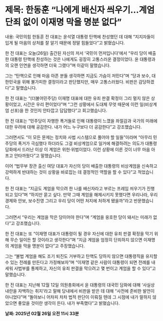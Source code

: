 # **제목: 한동훈 “나에게 배신자 씌우기…계엄 단죄 없이 이재명 막을 명분 없다”**

  내용: 국민의힘 한동훈 전 대표는 윤석열 대통령 탄핵에 찬성했던 데 대해 “지지자들이 입게 될 마음의 상처를 잘 알기 때문에 정말 힘들었다”고 밝혔습니다. 

한 전 대표는 오늘(26일) 출간된 자신의 저서 ‘국민이 먼저입니다’에서 “우리 당이 배출한 대통령 탄핵에 찬성하는 것은 나에게도 굉장히 고통스러운 결정이었다. 윤 대통령과의 오랜 인연을 생각하면 더욱 그랬다”며 이같이 말했습니다. 

그는 “탄핵으로 인해 마음 아픈 분들 생각하면 지금도 가슴이 저민다”며 “당과 보수, 대한민국을 위해 불가피한 결정이라고 판단했지만, 매우 고통스러웠다. 비판은 감당하겠다”고 말했습니다. 

한 전 대표는 “(더불어민주당) 이재명 대표에 대한 유죄 판결 확정이 그리 멀지 않은 상황이었고, 시간은 우리 편이었다”며 “그런 상황에서 도대체 무엇 때문에 이런 일(비상계엄 선포)을 한 것인지 안타깝고 답답했다”고 회고했습니다. 

한 전 대표는 “민주당이 자행한 폭거들로 인해 대통령이 느꼈을 좌절감과 국가의 미래에 대한 우려에 대해 공감한다. 내가 어느 누구보다 더 공감한다”고 강조했습니다. 

그러면서도 “이 모든 문제는 정치와 사법 시스템으로 풀어야 할 일들”이라며 “아무리 민주당의 폭거가 극심했다 하더라도 그걸 비상계엄으로 일거에 해결하려는 의도가 대통령 담화에서 드러난 이상 이 계엄은 위헌·위법이었다. 이런 상황에 이른 것이 너무 마음 아프고 안타까웠다”고 말했습니다. 

이어 “법무부 장관 출신 여당 대표가 자신의 당이 배출한 대통령의 비상계엄을 신속하고 강력하게 반대하는 것이 상황을 바로잡는 데 결정적인 역할을 할 수 있다”고 적었습니다. 

한 전 대표는 “지금도 계엄을 막으려 한 나를 배신자라고 부르는 프레임 씌우기가 진행되고 있다”며 “하지만 묻고 싶다. 만약 그때 계엄을 해제시키지 못했다면 우리나라, 우리 경제와 안보, 보수진영 그리고 우리 당이 어떤 처지에 처하게 됐을까”라고 반문했습니다. 

그러면서 “우리는 계엄을 막은 당이어야 한다”며 “계엄을 옹호한 당이 돼서는 미래가 없다”고 강조했습니다. 

한 전 대표는 또 “이재명 대표가 대통령이 될 경우 자신에 대한 유죄 판결 확정을 막기 위해 무슨 일이든 할 것이라고 생각한다”며 “지금 계엄을 엄정히 단죄하지 않으면 이재명의 계엄을 막을 명분이 없다”고 주장했습니다. 

그는 “불법 계엄을 해도 조기 퇴진도 거부하고 탄핵도 당하지 않으면 대통령직을 유지할 수 있는 전례를 만든다고 가정해보자”며 “이재명 같은 사람이 대통령이 되면 전례를 내세워 사법부를 통제하고, 자신의 유죄 판결을 막으려고 몇 번이고 계엄을 할 수 있다”고 말했습니다. 

한 전 대표는 지난해 12월 12일 의원총회에서 윤 대통령의 대국민 담화에 대해 ‘사실상 내란을 자백하는 취지’라고 말해 당내에서 비판을 받은 데 대해 “사전에 준비한 발언이 아니었다”며 “돌아보니 어차피 차차 법적 판단이 이뤄질 텐데 그 시점에 내가 말하지 않았으면 좋았을 것이란 생각이 든다. 내가 부족했다”고 밝혔습니다.

  **날짜: 2025년 02월 26일 오전 11시 33분**